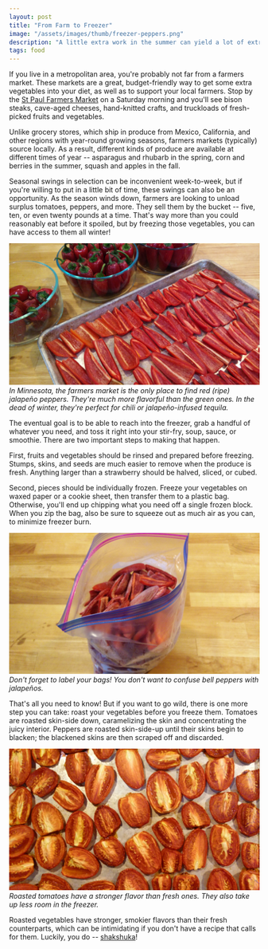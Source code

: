 ```yaml
---
layout: post
title: "From Farm to Freezer"
image: "/assets/images/thumb/freezer-peppers.png"
description: "A little extra work in the summer can yield a lot of extra vegetables in the winter!"
tags: food
---
```


If you live in a metropolitan area, you're probably not far from a farmers market. These markets are a great, budget-friendly way to get some extra vegetables into your diet, as well as to support your local farmers. Stop by the [St Paul Farmers Market](http://www.stpaulfarmersmarket.com/) on a Saturday morning and you'll see bison steaks, cave-aged cheeses, hand-knitted crafts, and truckloads of fresh-picked fruits and vegetables.

Unlike grocery stores, which ship in produce from Mexico, California, and other regions with year-round growing seasons, farmers markets (typically) source locally. As a result, different kinds of produce are available at different times of year -- asparagus and rhubarb in the spring, corn and berries in the summer, squash and apples in the fall.

Seasonal swings in selection can be inconvenient week-to-week, but if you're willing to put in a little bit of time, these swings can also be an opportunity. As the season winds down, farmers are looking to unload surplus tomatoes, peppers, and more. They sell them by the bucket -- five, ten, or even twenty pounds at a time. That's way more than you could reasonably eat before it spoiled, but by freezing those vegetables, you can have access to them all winter!

![Preparing red jalapeño peppers](/assets/images/freezer-peppers-prep-16x9.png)
*In Minnesota, the farmers market is the only place to find red (ripe) jalapeño peppers. They're much more flavorful than the green ones. In the dead of winter, they're perfect for chili or jalapeño-infused tequila.*

The eventual goal is to be able to reach into the freezer, grab a handful of whatever you need, and toss it right into your stir-fry, soup, sauce, or smoothie. There are two important steps to making that happen.

First, fruits and vegetables should be rinsed and prepared before freezing. Stumps, skins, and seeds are much easier to remove when the produce is fresh. Anything larger than a strawberry should be halved, sliced, or cubed.

Second, pieces should be individually frozen. Freeze your vegetables on waxed paper or a cookie sheet, then transfer them to a plastic bag. Otherwise, you'll end up chipping what you need off a single frozen block. When you zip the bag, also be sure to squeeze out as much air as you can, to minimize freezer burn.

![Frozen jalapeño peppers being transferred to a bag](/assets/images/freezer-peppers-bag-16x9.png)
*Don't forget to label your bags! You don't want to confuse bell peppers with jalapeños.*

That's all you need to know! But if you want to go wild, there is one more step you can take: roast your vegetables before you freeze them. Tomatoes are roasted skin-side down, caramelizing the skin and concentrating the juicy interior. Peppers are roasted skin-side-up until their skins begin to blacken; the blackened skins are then scraped off and discarded.

![Roasted tomatoes before being frozen](/assets/images/freezer-tomatoes-16x9.png)
*Roasted tomatoes have a stronger flavor than fresh ones. They also take up less room in the freezer.*

Roasted vegetables have stronger, smokier flavors than their fresh counterparts, which can be intimidating if you don't have a recipe that calls for them. Luckily, you do -- [shakshuka](/shakshuka/)!
